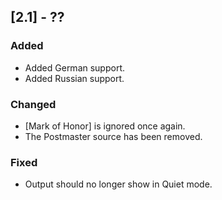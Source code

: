 ## [2.1] - ??
### Added
- Added German support.
- Added Russian support.

### Changed
- [Mark of Honor] is ignored once again.
- The Postmaster source has been removed.

### Fixed
- Output should no longer show in Quiet mode.